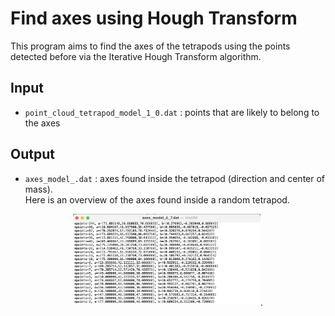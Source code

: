 # Find axes using Hough Transform 

This program aims to find the axes of the tetrapods using the points detected before via the Iterative Hough Transform algorithm.

## Input 

- `point_cloud_tetrapod_model_1_0.dat` : points that are likely to belong to the axes 

## Output 

- `axes_model_.dat` : axes found inside the tetrapod (direction and center of mass).  
Here is an overview of the axes found inside a random tetrapod.  

<p align="center">
    <img src="axes.png" alt="screenshot" width=300px>. 
</p> 
